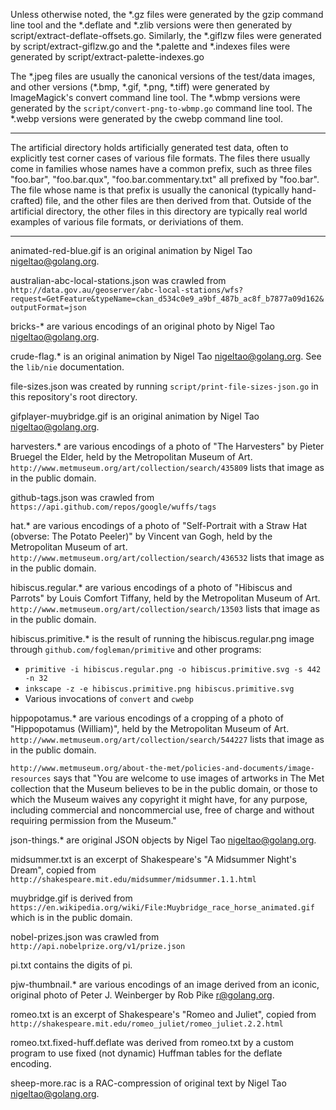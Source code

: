 Unless otherwise noted, the \*.gz files were generated by the gzip command line
tool and the \*.deflate and \*.zlib versions were then generated by
script/extract-deflate-offsets.go. Similarly, the \*.giflzw files were
generated by script/extract-giflzw.go and the \*.palette and \*.indexes files
were generated by script/extract-palette-indexes.go

The \*.jpeg files are usually the canonical versions of the test/data images,
and other versions (\*.bmp, \*.gif, \*.png, \*.tiff) were generated by
ImageMagick's convert command line tool. The \*.wbmp versions were generated by
the `script/convert-png-to-wbmp.go` command line tool. The \*.webp versions
were generated by the cwebp command line tool.

---

The artificial directory holds artificially generated test data, often to
explicitly test corner cases of various file formats. The files there usually
come in families whose names have a common prefix, such as three files
"foo.bar", "foo.bar.qux", "foo.bar.commentary.txt" all prefixed by "foo.bar".
The file whose name is that prefix is usually the canonical (typically
hand-crafted) file, and the other files are then derived from that. Outside of
the artificial directory, the other files in this directory are typically real
world examples of various file formats, or deriviations of them.

---

animated-red-blue.gif is an original animation by Nigel Tao
<nigeltao@golang.org>.

australian-abc-local-stations.json was crawled from
`http://data.gov.au/geoserver/abc-local-stations/wfs?request=GetFeature&typeName=ckan_d534c0e9_a9bf_487b_ac8f_b7877a09d162&outputFormat=json`

bricks-\* are various encodings of an original photo by Nigel Tao
<nigeltao@golang.org>.

crude-flag.\* is an original animation by Nigel Tao
<nigeltao@golang.org>. See the `lib/nie` documentation.

file-sizes.json was created by running `script/print-file-sizes-json.go` in
this repository's root directory.

gifplayer-muybridge.gif is an original animation by Nigel Tao
<nigeltao@golang.org>.

harvesters.\* are various encodings of a photo of "The Harvesters" by Pieter
Bruegel the Elder, held by the Metropolitan Museum of Art.
`http://www.metmuseum.org/art/collection/search/435809` lists that image as in
the public domain.

github-tags.json was crawled from
`https://api.github.com/repos/google/wuffs/tags`

hat.\* are various encodings of a photo of "Self-Portrait with a Straw Hat
(obverse: The Potato Peeler)" by Vincent van Gogh, held by the Metropolitan
Museum of art. `http://www.metmuseum.org/art/collection/search/436532` lists
that image as in the public domain.

hibiscus.regular.\* are various encodings of a photo of "Hibiscus and Parrots"
by Louis Comfort Tiffany, held by the Metropolitan Museum of Art.
`http://www.metmuseum.org/art/collection/search/13503` lists that image as in
the public domain.

hibiscus.primitive.\* is the result of running the hibiscus.regular.png image
through `github.com/fogleman/primitive` and other programs:
  - `primitive -i hibiscus.regular.png -o hibiscus.primitive.svg -s 442 -n 32`
  - `inkscape -z -e hibiscus.primitive.png hibiscus.primitive.svg`
  - Various invocations of `convert` and `cwebp`

hippopotamus.\* are various encodings of a cropping of a photo of "Hippopotamus
(William)", held by the Metropolitan Museum of Art.
`http://www.metmuseum.org/art/collection/search/544227` lists that image as in
the public domain.

`http://www.metmuseum.org/about-the-met/policies-and-documents/image-resources`
says that "You are welcome to use images of artworks in The Met collection that
the Museum believes to be in the public domain, or those to which the Museum
waives any copyright it might have, for any purpose, including commercial and
noncommercial use, free of charge and without requiring permission from the
Museum."

json-things.\* are original JSON objects by Nigel Tao <nigeltao@golang.org>.

midsummer.txt is an excerpt of Shakespeare's "A Midsummer Night's Dream",
copied from `http://shakespeare.mit.edu/midsummer/midsummer.1.1.html`

muybridge.gif is derived from
`https://en.wikipedia.org/wiki/File:Muybridge_race_horse_animated.gif` which is
in the public domain.

nobel-prizes.json was crawled from `http://api.nobelprize.org/v1/prize.json`

pi.txt contains the digits of pi.

pjw-thumbnail.\* are various encodings of an image derived from an iconic,
original photo of Peter J. Weinberger by Rob Pike <r@golang.org>.

romeo.txt is an excerpt of Shakespeare's "Romeo and Juliet", copied from
`http://shakespeare.mit.edu/romeo_juliet/romeo_juliet.2.2.html`

romeo.txt.fixed-huff.deflate was derived from romeo.txt by a custom program to
use fixed (not dynamic) Huffman tables for the deflate encoding.

sheep-more.rac is a RAC-compression of original text by Nigel Tao
<nigeltao@golang.org>.
